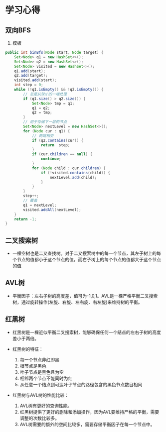 # 学习心得

## 双向BFS
1. 模板
```java
public int binBfs(Node start, Node target) {
    Set<Node> q1 = new HashSet<>();
    Set<Node> q2 = new HashSet<>();
    Set<Node> visited = new HashSet<>();
    q1.add(start);
    q2.add(target);
    visited.add(start);
    int step = 0;
    while (!q1.isEmpty() && !q2.isEmpty()) {
        // 总是从较小的一端处理
        if (q1.size() > q2.size()) {
            Set<Node> tmp = q1;
            q1 = q2;
            q2 = tmp;
        }
        // 用于存储下一层的节点
        Set<Node> nextLevel = new HashSet<>();
        for (Node cur : q1) {
            // 两端相交
            if (q2.contains(cur)) {
                return  step;
            }
            if (cur.children == null) {
                continue;
            }
            for (Node child : cur.children) {
                if (!visited.contains(child)) {
                    nextLevel.add(child);
                }
            }
        }
        step++;
        // 覆盖
        q1 = nextLevel;
        visited.addAll(nextLevel);
    }
    return -1;
}
```

## 二叉搜索树
* 一棵空树也是二叉查找树。对于二叉搜索树中的每一个节点，其左子树上的每个节点的值都小于这个节点的值，而右子树上的每个节点的值都大于这个节点的值

## AVL树
* 平衡因子：左右子树的高度差，值可为-1,0,1。AVL是一棵严格平衡二叉搜索树，通过旋转操作(左旋、右旋、左右旋、右左旋)来维持树的平衡。

## 红黑树
* 红黑树是一棵近似平衡二叉搜索树，能够确保任何一个结点的左右子树的高度差小于两倍。

* 红黑树的特征：
    1. 每一个节点非红即黑
    2. 根节点是黑色
    3. 叶子节点是黑色且为空
    4. 相邻两个节点不能同时为红
    5. 从任意一个结点到可达叶子节点的路径包含的黑色节点数目相同

* 红黑树与AVL树的性能比较：
    1. AVL树有更好的查询性能。
    2. 红黑树提供了更好的删除和添加操作，因为AVL要维持严格的平衡，需要调整的次数比较多。
    3. AVL树需要的额外的空间比较多，需要存储平衡因子在每一个节点中。
